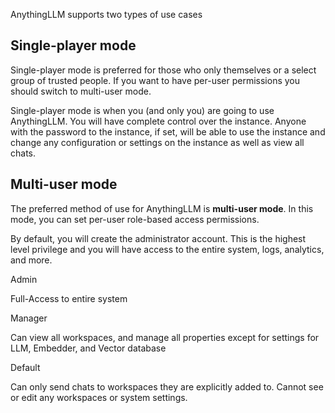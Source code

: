 AnythingLLM supports two types of use cases

## Single-player mode

Single-player mode is preferred for those who only themselves or a select group of trusted people. If you want to have per-user permissions you should switch to multi-user mode.

Single-player mode is when you (and only you) are going to use AnythingLLM. You will have complete control over the instance. Anyone with the password to the instance, if set, will be able to use the instance and change any configuration or settings on the instance as well as view all chats.

## Multi-user mode

The preferred method of use for AnythingLLM is **multi-user mode**. In this mode, you can set per-user role-based access permissions.

By default, you will create the administrator account. This is the highest level privilege and you will have access to the entire system, logs, analytics, and more.

Admin

Full-Access to entire system

Manager

Can view all workspaces, and manage all properties except for settings for LLM, Embedder, and Vector database

Default

Can only send chats to workspaces they are explicitly added to. Cannot see or edit any workspaces or system settings.

